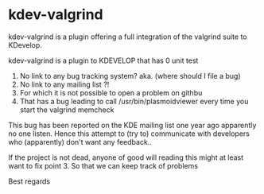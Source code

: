 # kdev-valgrind
kdev-valgrind is a plugin offering a full integration of the valgrind suite to KDevelop.


kdev-valgrind is a plugin to KDEVELOP that has
0 unit test
1) No link to any bug tracking system? aka. (where should I file a bug)
2) No link to any mailing list ?!
3) For which it is not possible to open a problem on githbu 
4) That has a bug leading to call /usr/bin/plasmoidviewer every time you start the valgrind memcheck

This bug has been reported on the KDE mailing list one year ago apparently no one listen. Hence this attempt to (try to) communicate with developers who (apparently) don't want any feedback..

If the project is not dead, anyone of good will reading this might at least want to fix point 3. So that we can keep track of problems

Best regards

